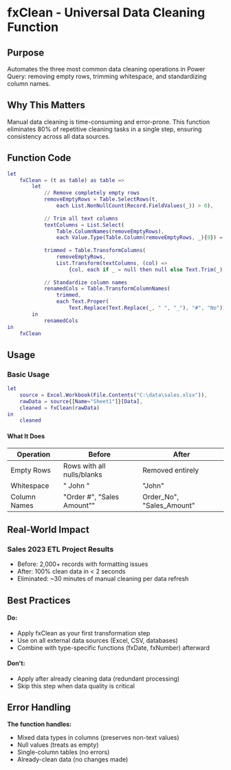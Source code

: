 # fxClean - Universal Data Cleaning Function

## Purpose
Automates the three most common data cleaning operations in Power Query: removing empty rows, trimming whitespace, and standardizing column names.

## Why This Matters
Manual data cleaning is time-consuming and error-prone. This function eliminates 80% of repetitive cleaning tasks in a single step, ensuring consistency across all data sources.

## Function Code
```m
let
    fxClean = (t as table) as table =>
        let
            // Remove completely empty rows
            removeEmptyRows = Table.SelectRows(t,
                each List.NonNullCount(Record.FieldValues(_)) > 0),
            
            // Trim all text columns
            textColumns = List.Select(
                Table.ColumnNames(removeEmptyRows),
                each Value.Type(Table.Column(removeEmptyRows, _){0}) = type text),
            
            trimmed = Table.TransformColumns(
                removeEmptyRows,
                List.Transform(textColumns, (col) => 
                    {col, each if _ = null then null else Text.Trim(_), type nullable text})),
            
            // Standardize column names
            renamedCols = Table.TransformColumnNames(
                trimmed, 
                each Text.Proper(
                    Text.Replace(Text.Replace(_, " ", "_"), "#", "No")))
        in
            renamedCols
in
    fxClean
```

## Usage
### Basic Usage

```m
let
    source = Excel.Workbook(File.Contents("C:\data\sales.xlsx")),
    rawData = source{[Name="Sheet1"]}[Data],
    cleaned = fxClean(rawData)
in
    cleaned
```

#### What It Does

| Operation | Before | After |
|-----------|--------|-------|
| Empty Rows | Rows with all nulls/blanks | Removed entirely
| Whitespace | "  John  " | "John" |
| Column Names | "Order #", "Sales Amount"" | Order_No", "Sales_Amount" | 

## Real-World Impact
### Sales 2023 ETL Project Results
- Before: 2,000+ records with formatting issues
- After: 100% clean data in < 2 seconds
- Eliminated: ~30 minutes of manual cleaning per data refresh

## Best Practices
#### Do:
- Apply fxClean as your first transformation step
- Use on all external data sources (Excel, CSV, databases)
- Combine with type-specific functions (fxDate, fxNumber) afterward
#### Don't:
- Apply after already cleaning data (redundant processing)
- Skip this step when data quality is critical

## Error Handling
**The function handles:**
- Mixed data types in columns (preserves non-text values)
- Null values (treats as empty)
- Single-column tables (no errors)
- Already-clean data (no changes made)
